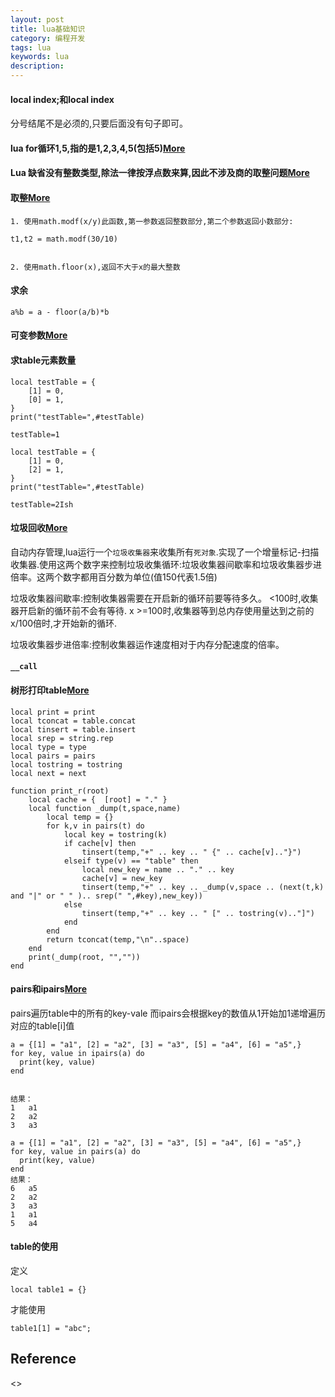 ```yaml
---
layout: post
title: lua基础知识
category: 编程开发
tags: lua
keywords: lua
description: 
---
```


#### local index;和local index

分号结尾不是必须的,只要后面没有句子即可。

#### lua for循环1,5,指的是1,2,3,4,5(包括5)[More](http://zhaohe162.blog.163.com/blog/static/382167972013111024055596/)

#### Lua 缺省没有整数类型,除法一律按浮点数来算,因此不涉及商的取整问题[More](http://blog.csdn.net/solstice/article/details/5139302)

#### 取整[More](http://blog.csdn.net/goodai007/article/details/17142915)
 
```
1. 使用math.modf(x/y)此函数,第一参数返回整数部分,第二个参数返回小数部分:

t1,t2 = math.modf(30/10)


2. 使用math.floor(x),返回不大于x的最大整数
```

#### 求余

```
a%b = a - floor(a/b)*b
```
#### 可变参数[More](http://book.luaer.cn/_38.htm)

#### 求table元素数量

```
local testTable = {
    [1] = 0,
    [0] = 1,
}
print("testTable=",#testTable)

testTable=1

local testTable = {
    [1] = 0,
    [2] = 1,
}
print("testTable=",#testTable)

testTable=2Ish
```

#### 垃圾回收[More](http://www.runoob.com/lua/lua-garbage-collection.html)

自动内存管理,lua运行一个`垃圾收集器`来收集所有`死对象`.实现了一个增量标记-扫描收集器.使用这两个数字来控制垃圾收集循环:垃圾收集器间歇率和垃圾收集器步进倍率。这两个数字都用百分数为单位(值150代表1.5倍)

垃圾收集器间歇率:控制收集器需要在开启新的循环前要等待多久。 <100时,收集器开启新的循环前不会有等待. x >=100时,收集器等到总内存使用量达到之前的x/100倍时,才开始新的循环.

垃圾收集器步进倍率:控制收集器运作速度相对于内存分配速度的倍率。

#### `__call`

#### 树形打印table[More](http://blog.codingnow.com/cloud/LuaPrintR)

```
local print = print
local tconcat = table.concat
local tinsert = table.insert
local srep = string.rep
local type = type
local pairs = pairs
local tostring = tostring
local next = next
 
function print_r(root)
	local cache = {  [root] = "." }
	local function _dump(t,space,name)
		local temp = {}
		for k,v in pairs(t) do
			local key = tostring(k)
			if cache[v] then
				tinsert(temp,"+" .. key .. " {" .. cache[v].."}")
			elseif type(v) == "table" then
				local new_key = name .. "." .. key
				cache[v] = new_key
				tinsert(temp,"+" .. key .. _dump(v,space .. (next(t,k) and "|" or " " ).. srep(" ",#key),new_key))
			else
				tinsert(temp,"+" .. key .. " [" .. tostring(v).."]")
			end
		end
		return tconcat(temp,"\n"..space)
	end
	print(_dump(root, "",""))
end
```

#### pairs和ipairs[More](http://blog.163.com/liwei1987821@126/blog/static/172664928201310710338912/)

pairs遍历table中的所有的key-vale 而ipairs会根据key的数值从1开始加1递增遍历对应的table[i]值

```
a = {[1] = "a1", [2] = "a2", [3] = "a3", [5] = "a4", [6] = "a5",}
for key, value in ipairs(a) do
  print(key, value)
end


结果：
1	a1
2	a2
3	a3

a = {[1] = "a1", [2] = "a2", [3] = "a3", [5] = "a4", [6] = "a5",}
for key, value in pairs(a) do
  print(key, value)
end
结果：
6	a5
2	a2
3	a3
1	a1
5	a4
```

#### table的使用

定义

```
local table1 = {}
```

才能使用

```
table1[1] = "abc";
```


## Reference

<>